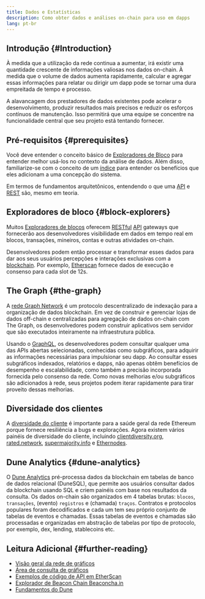 ```yaml
---
title: Dados e Estatísticas
description: Como obter dados e análises on-chain para uso em dapps
lang: pt-br
---
```


## Introdução {#Introduction}

À medida que a utilização da rede continua a aumentar, irá existir uma quantidade crescente de informações valiosas nos dados on-chain. À medida que o volume de dados aumenta rapidamente, calcular e agregar essas informações para relatar ou dirigir um dapp pode se tornar uma dura empreitada de tempo e processo.

A alavancagem dos prestadores de dados existentes pode acelerar o desenvolvimento, produzir resultados mais precisos e reduzir os esforços contínuos de manutenção. Isso permitirá que uma equipe se concentre na funcionalidade central que seu projeto está tentando fornecer.

## Pré-requisitos {#prerequisites}

Você deve entender o conceito básico de [Exploradores de Bloco](/developers/docs/data-and-analytics/block-explorers/) para entender melhor usá-los no contexto da análise de dados. Além disso, familiarize-se com o conceito de um [índice](/glossary/#index) para entender os benefícios que eles adicionam a uma concepção do sistema.

Em termos de fundamentos arquitetônicos, entendendo o que uma [API](https://www.wikipedia.org/wiki/API) e [REST](https://www.wikipedia.org/wiki/Representational_state_transfer) são, mesmo em teoria.

## Exploradores de bloco {#block-explorers}

Muitos [Exploradores de blocos](/developers/docs/data-and-analytics/block-explorers/) oferecem [RESTful](https://www.wikipedia.org/wiki/Representational_state_transfer) [API](https://www.wikipedia.org/wiki/API) gateways que fornecerão aos desenvolvedores visibilidade em dados em tempo real em blocos, transações, mineiros, contas e outras atividades on-chain.

Desenvolvedores podem então processar e transformar esses dados para dar aos seus usuários percepções e interações exclusivas com a [blockchain](/glossary/#blockchain). Por exemplo, [Etherscan](https://etherscan.io) fornece dados de execução e consenso para cada slot de 12s.

## The Graph {#the-graph}

A [rede Graph Network](https://thegraph.com/) é um protocolo descentralizado de indexação para a organização de dados blockchain. Em vez de construir e gerenciar lojas de dados off-chain e centralizadas para agregação de dados on-chain com The Graph, os desenvolvedores podem construir aplicativos sem servidor que são executados inteiramente na infraestrutura pública.

Usando o [GraphQL](https://graphql.org/), os desenvolvedores podem consultar qualquer uma das APIs abertas selecionadas, conhecidas como subgráficos, para adquirir as informações necessárias para impulsionar seu dapp. Ao consultar esses subgráficos indexados, relatórios e dapps, não apenas obtêm benefícios de desempenho e escalabilidade, como também a precisão incorporada fornecida pelo consenso da rede. Como novas melhorias e/ou subgráficos são adicionados à rede, seus projetos podem iterar rapidamente para tirar proveito dessas melhorias.

## Diversidade dos clientes

A [diversidade do cliente](/developers/docs/nodes-and-clients/client-diversity/) é importante para a saúde geral da rede Ethereum porque fornece resiliência a bugs e explorações. Agora existem vários painéis de diversidade do cliente, incluindo [clientdiversity.org](https://clientdiversity.org/), [rated.network](https://rated.network/), [supermajority.info](https://supermajority.info//) e [Ethernodes](https://ethernodes.org/).

## Dune Analytics {#dune-analytics}

O [Dune Analytics](https://dune.com/) pré-processa dados da blockchain em tabelas de banco de dados relacional (DuneSQL), que permite aos usuários consultar dados da blockchain usando SQL e criem painéis com base nos resultados da consulta. Os dados on-chain são organizados em 4 tabelas brutas: `blocos`, `transações`, (evento) `registros` e (chamada) `traços`. Contratos e protocolos populares foram decodificados e cada um tem seu próprio conjunto de tabelas de eventos e chamadas. Essas tabelas de eventos e chamadas são processadas e organizadas em abstração de tabelas por tipo de protocolo, por exemplo, dex, lending, stablecoins etc.

## Leitura Adicional {#further-reading}

- [Visão geral da rede de gráficos](https://thegraph.com/docs/en/about//)
- [Área de consulta de gráficos](https://thegraph.com/explorer/subgraph/graphprotocol/graph-network-mainnet?version=current)
- [Exemplos de código de API em EtherScan](https://etherscan.io/apis#contracts)
- [Explorador de Beacon Chain Beaconcha.in](https://beaconcha.in)
- [Fundamentos do Dune](https://docs.dune.com/#dune-basics)
